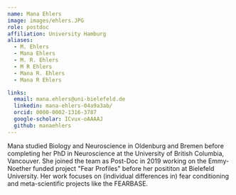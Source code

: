 ```yaml
---
name: Mana Ehlers
image: images/ehlers.JPG
role: postdoc
affiliation: University Hamburg
aliases:
  - M. Ehlers
  - Mana Ehlers 
  - M. R. Ehlers 
  - M R Ehlers 
  - Mana R. Ehlers 
  - Mana R Ehlers

links:
  email: mana.ehlers@uni-bielefeld.de
  linkedin: mana-ehlers-04a9a3ab/
  orcid: 0000-0002-1316-3787
  google-scholar: ICvux-oAAAAJ
  github: manaehlers
---
```


Mana studied Biology and Neuroscience in Oldenburg and Bremen before completing her PhD in Neuroscience at the University of British Columbia, Vancouver. She joined the team as Post-Doc in 2019 working on the Emmy-Noether funded project "Fear Profiles" before her posititon at Bielefeld University. Her work focuses on (individual differences in) fear conditioning and meta-scientific projects like the FEARBASE.

